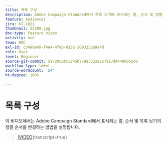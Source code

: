 ```yaml
---
title: 목록 구성
description: Adobe Campaign Standard에서 목록 보기에 표시되는 열, 순서 및 정렬 순서를 변경하는 방법을 알아봅니다.
feature: Audiences
jira: KT-1821
thumbnail: 25288.jpg
doc-type: feature video
activity: use
team: DOC
exl-id: c5490a49-f4e4-4fe0-8132-1893252a9a4d
role: User
level: Beginner
source-git-commit: 5972050bc3245b779a3532a257917d4449b063c0
workflow-type: tm+mt
source-wordcount: '54'
ht-degree: 100%

---
```


# 목록 구성

이 비디오에서는 Adobe Campaign Standard에서 표시되는 열, 순서 및 목록 보기의 정렬 순서를 변경하는 방법을 설명합니다.

>[!VIDEO](https://video.tv.adobe.com/v/25288/?learn=on){transcript=true}

